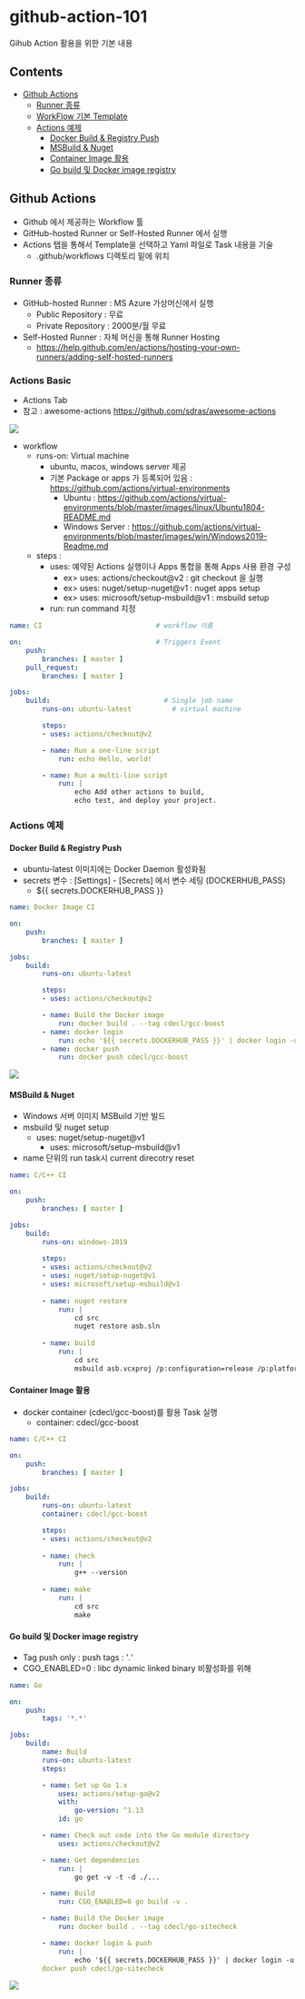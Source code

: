 
# github-action-101
Gihub Action 활용을 위한 기본 내용 

## Contents
- [Github Actions](#github-actions)
	- [Runner 종류](#runner-%EC%A2%85%EB%A5%98)
	- [WorkFlow 기본 Template](#workflow-%EA%B8%B0%EB%B3%B8-template)
	- [Actions 예제](#actions-%EC%98%88%EC%A0%9C)
		- [Docker Build & Registry Push](#docker-build--registry-push)
		- [MSBuild & Nuget](#msbuild--nuget)
		- [Container Image 활용](#container-image-%ED%99%9C%EC%9A%A9)
		- [Go build 및 Docker image registry](#go-build-%EB%B0%8F-docker-image-registry)

## Github Actions
- Github 에서 제공하는 Workflow 툴 
- GitHub-hosted Runner or Self-Hosted Runner 에서 실행 
- Actions 탭을 통해서 Template을 선택하고 Yaml 파일로 Task 내용을 기술
	- .github/workflows 디렉토리 밑에 위치 

### Runner 종류 
- GitHub-hosted Runner : MS Azure 가상머신에서 실행 
	- Public Repository : 무료
	- Private Repository : 2000분/월 무료 
- Self-Hosted Runner : 자체 머신을 통해 Runner Hosting 
	- https://help.github.com/en/actions/hosting-your-own-runners/adding-self-hosted-runners


### Actions Basic
- Actions Tab
- 참고 : awesome-actions https://github.com/sdras/awesome-actions		

![](images/2020-05-18-16-31-11.png)

- workflow
	- runs-on: Virtual machine
		- ubuntu, macos, windows server 제공 
		- 기본 Package or apps 가 등록되어 있음 : https://github.com/actions/virtual-environments
			- Ubuntu : https://github.com/actions/virtual-environments/blob/master/images/linux/Ubuntu1804-README.md
			- Windows Server : https://github.com/actions/virtual-environments/blob/master/images/win/Windows2019-Readme.md
	- steps : 
		- uses: 예약된 Actions 실행이나 Apps 통합을 통해 Apps 사용 환경 구성 
			- ex> uses: actions/checkout@v2 : git checkout 을 실행 
			- ex> uses: nuget/setup-nuget@v1 : nuget apps setup 
			- ex> uses: microsoft/setup-msbuild@v1 : msbuild setup
		- run: run command 지정 


```yaml
name: CI                            # workflow 이름 

on:                                 # Triggers Event 
	push:
		branches: [ master ]
	pull_request:
		branches: [ master ]

jobs:
	build:                            # Single job name
		runs-on: ubuntu-latest          # virtual machine

		steps:
		- uses: actions/checkout@v2

		- name: Run a one-line script
			run: echo Hello, world!

		- name: Run a multi-line script
			run: |
				echo Add other actions to build,
				echo test, and deploy your project.
```

### Actions 예제

#### Docker Build & Registry Push
- ubuntu-latest 이미지에는 Docker Daemon 활성화됨
- secrets 변수 : [Settings] - [Secrets] 에서 변수 세팅 (DOCKERHUB_PASS)
	- ${{ secrets.DOCKERHUB_PASS }}

```yaml
name: Docker Image CI

on:
	push:
		branches: [ master ]

jobs:
	build:
		runs-on: ubuntu-latest

		steps:
		- uses: actions/checkout@v2

		- name: Build the Docker image
			run: docker build . --tag cdecl/gcc-boost
		- name: docker login
			run: echo '${{ secrets.DOCKERHUB_PASS }}' | docker login -u cdecl --password-stdin
		- name: docker push
			run: docker push cdecl/gcc-boost
```

![](images/2020-05-18-14-40-10.png)

#### MSBuild & Nuget 
- Windows 서버 이미지 MSBuild 기반 빌드 
- msbuild 및 nuget setup 
	- uses: nuget/setup-nuget@v1
		- uses: microsoft/setup-msbuild@v1
- name 단위의 run task시 current direcotry reset 	

```yaml
name: C/C++ CI

on:
	push:
		branches: [ master ]

jobs:
	build:
		runs-on: windows-2019
		
		steps:
		- uses: actions/checkout@v2
		- uses: nuget/setup-nuget@v1
		- uses: microsoft/setup-msbuild@v1
			
		- name: nuget restore 
			run: | 
				cd src 
				nuget restore asb.sln
				
		- name: build
			run: |
				cd src 
				msbuild asb.vcxproj /p:configuration=release /p:platform=x64
```


#### Container Image 활용 
- docker container (cdecl/gcc-boost)를 활용 Task 실행 
	- container: cdecl/gcc-boost

```yaml
name: C/C++ CI

on:
	push:
		branches: [ master ]

jobs:
	build:
		runs-on: ubuntu-latest
		container: cdecl/gcc-boost

		steps:
		- uses: actions/checkout@v2
		
		- name: check 
			run: | 
				g++ --version
						
		- name: make 
			run: |
				cd src 
				make
```


#### Go build 및 Docker image registry 
- Tag push only : push tags : '*.*' 
- CGO_ENABLED=0 : libc dynamic linked binary 비활성화를 위해

```yaml
name: Go

on:
	push:
		tags: '*.*'

jobs:
	build:
		name: Build
		runs-on: ubuntu-latest
		steps:

		- name: Set up Go 1.x
			uses: actions/setup-go@v2
			with:
				go-version: ^1.13
			id: go

		- name: Check out code into the Go module directory
			uses: actions/checkout@v2

		- name: Get dependencies
			run: |
				go get -v -t -d ./...

		- name: Build
			run: CGO_ENABLED=0 go build -v .

		- name: Build the Docker image
			run: docker build . --tag cdecl/go-sitecheck

		- name: docker login & push
			run: | 
				echo '${{ secrets.DOCKERHUB_PASS }}' | docker login -u cdecl --password-stdin
		docker push cdecl/go-sitecheck
```

![](images/2020-05-18-15-24-33.png)